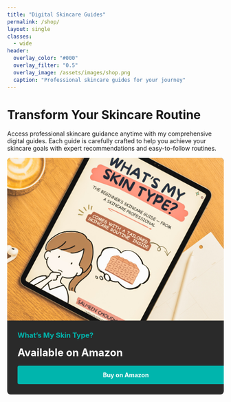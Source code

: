 ```yaml
---
title: "Digital Skincare Guides"
permalink: /shop/
layout: single
classes:
  - wide
header:
  overlay_color: "#000"
  overlay_filter: "0.5"
  overlay_image: /assets/images/shop.png
  caption: "Professional skincare guides for your journey"
---
```


# Transform Your Skincare Routine

Access professional skincare guidance anytime with my comprehensive digital guides. Each guide is carefully crafted to help you achieve your skincare goals with expert recommendations and easy-to-follow routines.

<div class="guide-item">
  <div class="guide-thumbnail">
    <img src="/assets/images/whats-my-skin-type-book.jpg" alt="What's My Skin Type? Book" onerror="this.onerror=null;this.src='https://via.placeholder.com/400x300?text=Book+Cover';">
    <div class="guide-overlay">
      <h3>What’s My Skin Type? Book</h3>
      <ul>
        <li>A fun, no-fluff guide to understanding your skin better</li>
        <li>Discover your true skin type with interactive insights</li>
        <li>Build a beginner-friendly routine based on your skin’s needs</li>
        <li>Written by a licensed esthetician with a science-backed approach</li>
      </ul>
    </div>
  </div>
  <div class="guide-info">
    <h3>What’s My Skin Type?</h3>
    <p class="guide-price">Available on Amazon</p>
    <a href="https://www.amazon.ca/dp/B0F6BK75P9" class="button" target="_blank">Buy on Amazon</a>
  </div>
</div>

<style>
.guide-grid {
  display: grid;
  grid-template-columns: repeat(3, 1fr);
  gap: 2rem;
  margin: 2rem 0;
}

@media (max-width: 768px) {
  .guide-grid {
    grid-template-columns: 1fr;
  }
}

.guide-item {
  background: #2a2a2a;
  border-radius: 8px;
  overflow: hidden;
  color: white;
}

.guide-thumbnail {
  position: relative;
  padding-top: 75%;
  overflow: hidden;
}

.guide-thumbnail img {
  position: absolute;
  top: 0;
  left: 0;
  width: 100%;
  height: 100%;
  object-fit: cover;
}

.guide-overlay {
  position: absolute;
  top: 0;
  left: 0;
  width: 100%;
  height: 100%;
  background: rgba(0, 0, 0, 0.8);
  color: white;
  padding: 1rem;
  opacity: 0;
  transition: opacity 0.3s ease;
  display: flex;
  flex-direction: column;
  justify-content: center;
}

.guide-thumbnail:hover .guide-overlay {
  opacity: 1;
}

.guide-overlay h3 {
  margin: 0 0 1rem;
  color: #00b5ad;
}

.guide-overlay ul {
  list-style: none;
  padding: 0;
  margin: 0;
  font-size: 0.9em;
}

.guide-overlay li {
  margin-bottom: 0.5rem;
}

.guide-info {
  padding: 1.5rem;
}

.guide-info h3 {
  margin: 0;
  color: #00b5ad;
}

.guide-price {
  font-size: 1.5rem;
  font-weight: bold;
  color: white;
  margin: 1rem 0;
}

.button {
  display: inline-block;
  background: #00b5ad;
  color: white !important;
  padding: 0.8rem 1.5rem;
  border-radius: 4px;
  text-decoration: none;
  font-weight: bold;
  transition: background 0.3s ease;
  width: 100%;
  text-align: center;
}

.button:hover {
  background: #009c95;
}
</style>
